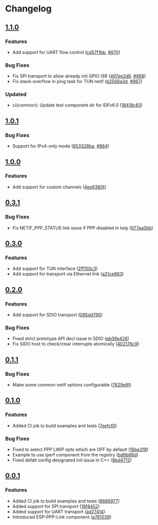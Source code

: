 # Changelog

## [1.1.0](https://github.com/espressif/esp-protocols/commits/eppp-v1.1.0)

### Features

- Add support for UART flow control ([cd57f1bb](https://github.com/espressif/esp-protocols/commit/cd57f1bb), [#870](https://github.com/espressif/esp-protocols/issues/870))

### Bug Fixes

- Fix SPI transport to allow already init GPIO ISR ([497ee2d6](https://github.com/espressif/esp-protocols/commit/497ee2d6), [#868](https://github.com/espressif/esp-protocols/issues/868))
- Fix stack-overflow in ping task for TUN netif ([b2568a3d](https://github.com/espressif/esp-protocols/commit/b2568a3d), [#867](https://github.com/espressif/esp-protocols/issues/867))

### Updated

- ci(common): Update test component dir for IDFv6.0 ([18418c83](https://github.com/espressif/esp-protocols/commit/18418c83))

## [1.0.1](https://github.com/espressif/esp-protocols/commits/eppp-v1.0.1)

### Bug Fixes

- Support for IPv4-only mode ([653328ba](https://github.com/espressif/esp-protocols/commit/653328ba), [#864](https://github.com/espressif/esp-protocols/issues/864))

## [1.0.0](https://github.com/espressif/esp-protocols/commits/eppp-v1.0.0)

### Features

- Add support for custom channels ([4ee9360f](https://github.com/espressif/esp-protocols/commit/4ee9360f))

## [0.3.1](https://github.com/espressif/esp-protocols/commits/eppp-v0.3.1)

### Bug Fixes

- Fix NETIF_PPP_STATUS link issue if PPP disabled in lwip ([077ea0bb](https://github.com/espressif/esp-protocols/commit/077ea0bb))

## [0.3.0](https://github.com/espressif/esp-protocols/commits/eppp-v0.3.0)

### Features

- Add support for TUN interface ([2ff150c3](https://github.com/espressif/esp-protocols/commit/2ff150c3))
- Add support for transport via Ethernet link ([a21ce883](https://github.com/espressif/esp-protocols/commit/a21ce883))

## [0.2.0](https://github.com/espressif/esp-protocols/commits/eppp-v0.2.0)

### Features

- Add support for SDIO transport ([085dd790](https://github.com/espressif/esp-protocols/commit/085dd790))

### Bug Fixes

- Fixed strict prototype API decl issue in SDIO ([eb09e426](https://github.com/espressif/esp-protocols/commit/eb09e426))
- Fix SIDO host to check/clear interrupts atomically ([402176c9](https://github.com/espressif/esp-protocols/commit/402176c9))

## [0.1.1](https://github.com/espressif/esp-protocols/commits/eppp-v0.1.1)

### Bug Fixes

- Make some common netif options configurable ([7829e8f](https://github.com/espressif/esp-protocols/commit/7829e8f))

## [0.1.0](https://github.com/espressif/esp-protocols/commits/eppp-v0.1.0)

### Features

- Added CI job to build examples and tests ([7eefcf0](https://github.com/espressif/esp-protocols/commit/7eefcf0))

### Bug Fixes

- Fixed to select PPP LWIP opts which are OFF by default ([16be2f9](https://github.com/espressif/esp-protocols/commit/16be2f9))
- Example to use iperf component from the registry ([bd6b66d](https://github.com/espressif/esp-protocols/commit/bd6b66d))
- Fixed defalt config designated init issue in C++ ([8bd4712](https://github.com/espressif/esp-protocols/commit/8bd4712))

## [0.0.1](https://github.com/espressif/esp-protocols/commits/eppp-v0.0.1)

### Features

- Added CI job to build examples and tests ([8686977](https://github.com/espressif/esp-protocols/commit/8686977))
- Added support for SPI transport ([18f8452](https://github.com/espressif/esp-protocols/commit/18f8452))
- Added support for UART transport ([ad27414](https://github.com/espressif/esp-protocols/commit/ad27414))
- Introduced ESP-PPP-Link component ([a761039](https://github.com/espressif/esp-protocols/commit/a761039))
